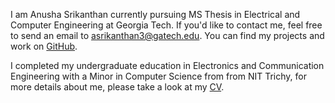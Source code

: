 I am Anusha Srikanthan currently pursuing MS Thesis in Electrical and Computer Engineering at Georgia Tech. If you'd like to contact me, feel free to send an email to asrikanthan3@gatech.edu. You can find my projects and work on [GitHub](https://github.com/Nusha97).

I completed my undergraduate education in Electronics and Communication Engineering with a Minor in Computer Science from from NIT Trichy, for more details about me, please take a look at my [CV](https://drive.google.com/file/d/1tws8DOA7JBUM7fI2LH94xj4inX0ICB0b/view?usp=sharing). 
